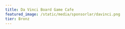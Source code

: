 ```yaml
---
title: Da Vinci Board Game Cafe
featured_image: /static/media/sponsorlar/davinci.png
tier: Bronz
---
```


